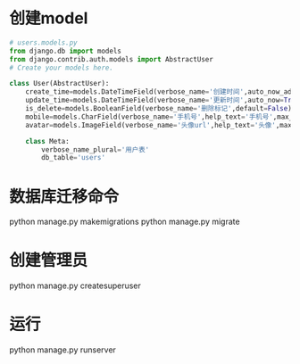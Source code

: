 # 创建model
```python
# users.models.py
from django.db import models
from django.contrib.auth.models import AbstractUser
# Create your models here.

class User(AbstractUser):
    create_time=models.DateTimeField(verbose_name='创建时间',auto_now_add=True)
    update_time=models.DateTimeField(verbose_name='更新时间',auto_now=True)
    is_delete=models.BooleanField(verbose_name='删除标记',default=False)
    mobile=models.CharField(verbose_name='手机号',help_text='手机号',max_length=11,default='',blank=True)
    avatar=models.ImageField(verbose_name='头像url',help_text='头像',max_length=30,default='',blank=True)

    class Meta:
        verbose_name_plural='用户表'
        db_table='users'
```

# 数据库迁移命令
python manage.py makemigrations
python manage.py migrate
# 创建管理员
python manage.py createsuperuser
# 运行
python manage.py runserver